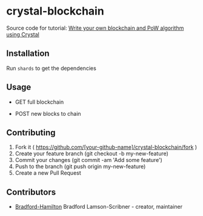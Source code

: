 # crystal-blockchain

Source code for tutorial: [Write your own blockchain and PoW algorithm using Crystal](https://medium.com/@bradford_hamilton/write-your-own-blockchain-and-pow-algorithm-using-crystal-d53d5d9d0c52)

## Installation

Run `shards` to get the dependencies

## Usage

- GET full blockchain

- POST new blocks to chain

## Contributing

1. Fork it ( https://github.com/[your-github-name]/crystal-blockchain/fork )
2. Create your feature branch (git checkout -b my-new-feature)
3. Commit your changes (git commit -am 'Add some feature')
4. Push to the branch (git push origin my-new-feature)
5. Create a new Pull Request

## Contributors

- [Bradford-Hamilton](https://github.com/bradford-hamilton) Bradford Lamson-Scribner - creator, maintainer
